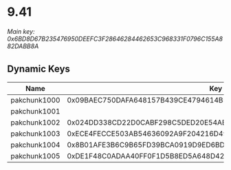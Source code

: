 # 9.41

###### *Main key: 0x6BD8D67B235476950DEEFC3F28646284462653C968331F0796C155A882DABB8A*

## Dynamic Keys

| Name         | Key                                                                |
|--------------|--------------------------------------------------------------------|
| pakchunk1000 | 0x09BAEC750DAFA648157B439CE4794614B56457D6AB427F76F2F1D29CFA52C5B9 |
| pakchunk1001 |                                                                    |
| pakchunk1002 | 0x024DD338CD22D0CABF298C5DED20E54AE4BBA39E5449A7FEBAB2FA5AA9E66A56 |
| pakchunk1003 | 0xECE4FECCE503AB54636092A9F204216D49D8CFFA89D7D22DD97E0776E3F9CBF8 |
| pakchunk1004 | 0x8B01AFE3B6C9B65FD39BCA0919D9ED6BD68303CEA76342328C39895A3418750A |
| pakchunk1005 | 0xDE1F48C0ADAA40FF0F1D5B8ED5A648D42DF826B2712819D724E15C4834A3F7D3 |
